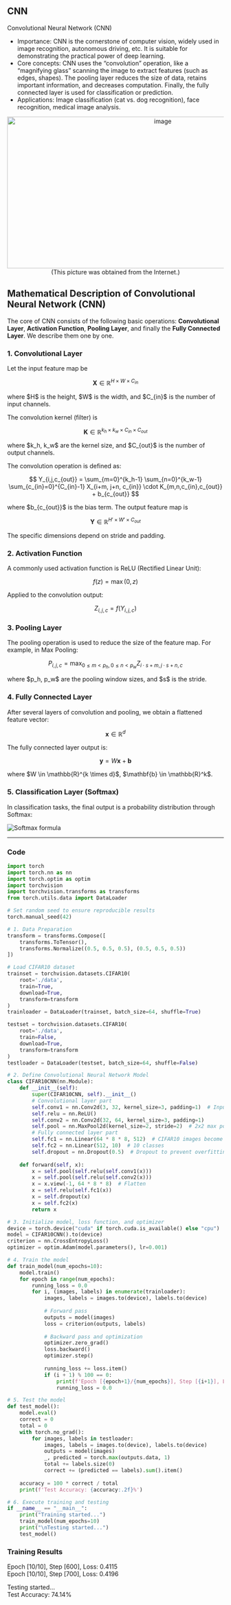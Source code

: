 ## CNN

Convolutional Neural Network (CNN)

* Importance: CNN is the cornerstone of computer vision, widely used in image recognition, autonomous driving, etc. It is suitable for demonstrating the practical power of deep learning.
* Core concepts:
  CNN uses the “convolution” operation, like a “magnifying glass” scanning the image to extract features (such as edges, shapes).
  The pooling layer reduces the size of data, retains important information, and decreases computation.
  Finally, the fully connected layer is used for classification or prediction.
* Applications: Image classification (cat vs. dog recognition), face recognition, medical image analysis.
<div align="center">
  <img width="708" height="353" alt="image" src="https://github.com/user-attachments/assets/c404062e-9dc5-4c41-bf8d-93cf080c6181" />
</div>

<div align="center">
(This picture was obtained from the Internet.)
</div>


## Mathematical Description of Convolutional Neural Network (CNN)

The core of CNN consists of the following basic operations: **Convolutional Layer**, **Activation Function**, **Pooling Layer**, and finally the **Fully Connected Layer**. We describe them one by one.



### 1. Convolutional Layer

Let the input feature map be

$$
\mathbf{X} \in \mathbb{R}^{H \times W \times C_{in}}
$$

where \$H\$ is the height, \$W\$ is the width, and \$C\_{in}\$ is the number of input channels.

The convolution kernel (filter) is

$$
\mathbf{K} \in \mathbb{R}^{k_h \times k_w \times C_{in} \times C_{out}}
$$

where \$k\_h, k\_w\$ are the kernel size, and \$C\_{out}\$ is the number of output channels.

The convolution operation is defined as:

$$
Y_{i,j,c_{out}} = \sum_{m=0}^{k_h-1} \sum_{n=0}^{k_w-1} \sum_{c_{in}=0}^{C_{in}-1} 
X_{i+m, j+n, c_{in}} \cdot K_{m,n,c_{in},c_{out}} + b_{c_{out}}
$$

where \$b\_{c\_{out}}\$ is the bias term. The output feature map is

$$
\mathbf{Y} \in \mathbb{R}^{H' \times W' \times C_{out}}
$$

The specific dimensions depend on stride and padding.



### 2. Activation Function

A commonly used activation function is ReLU (Rectified Linear Unit):

$$
f(z) = \max(0, z)
$$

Applied to the convolution output:

$$
Z_{i,j,c} = f(Y_{i,j,c})
$$



### 3. Pooling Layer

The pooling operation is used to reduce the size of the feature map.
For example, in Max Pooling:

$$
P_{i,j,c} = \max_{0 \leq m < p_h,  0 \leq n < p_w} Z_{i \cdot s + m,  j \cdot s + n,  c}
$$

where \$p\_h, p\_w\$ are the pooling window sizes, and \$s\$ is the stride.



### 4. Fully Connected Layer

After several layers of convolution and pooling, we obtain a flattened feature vector:

$$
\mathbf{x} \in \mathbb{R}^d
$$

The fully connected layer output is:

$$
\mathbf{y} = W \mathbf{x} + \mathbf{b}
$$

where \$W \in \mathbb{R}^{k \times d}\$, \$\mathbf{b} \in \mathbb{R}^k\$.



### 5. Classification Layer (Softmax)

In classification tasks, the final output is a probability distribution through Softmax:

![Softmax formula](https://latex.codecogs.com/png.latex?\hat{y}_i%20=%20\frac{\exp\(y_i\)}{\sum_{j=1}^{k}%20\exp\(y_j\)})

---



### Code
```python
import torch
import torch.nn as nn
import torch.optim as optim
import torchvision
import torchvision.transforms as transforms
from torch.utils.data import DataLoader

# Set random seed to ensure reproducible results
torch.manual_seed(42)

# 1. Data Preparation
transform = transforms.Compose([
    transforms.ToTensor(),
    transforms.Normalize((0.5, 0.5, 0.5), (0.5, 0.5, 0.5))
])

# Load CIFAR10 dataset
trainset = torchvision.datasets.CIFAR10(
    root='./data', 
    train=True,
    download=True, 
    transform=transform
)
trainloader = DataLoader(trainset, batch_size=64, shuffle=True)

testset = torchvision.datasets.CIFAR10(
    root='./data', 
    train=False,
    download=True, 
    transform=transform
)
testloader = DataLoader(testset, batch_size=64, shuffle=False)

# 2. Define Convolutional Neural Network Model
class CIFAR10CNN(nn.Module):
    def __init__(self):
        super(CIFAR10CNN, self).__init__()
        # Convolutional layer part
        self.conv1 = nn.Conv2d(3, 32, kernel_size=3, padding=1)  # Input 3 channels, output 32 channels
        self.relu = nn.ReLU()
        self.conv2 = nn.Conv2d(32, 64, kernel_size=3, padding=1)
        self.pool = nn.MaxPool2d(kernel_size=2, stride=2)  # 2x2 max pooling
        # Fully connected layer part
        self.fc1 = nn.Linear(64 * 8 * 8, 512)  # CIFAR10 images become 8x8 after two pooling operations
        self.fc2 = nn.Linear(512, 10)  # 10 classes
        self.dropout = nn.Dropout(0.5)  # Dropout to prevent overfitting
        
    def forward(self, x):
        x = self.pool(self.relu(self.conv1(x)))
        x = self.pool(self.relu(self.conv2(x)))
        x = x.view(-1, 64 * 8 * 8)  # Flatten
        x = self.relu(self.fc1(x))
        x = self.dropout(x)
        x = self.fc2(x)
        return x

# 3. Initialize model, loss function, and optimizer
device = torch.device("cuda" if torch.cuda.is_available() else "cpu")
model = CIFAR10CNN().to(device)
criterion = nn.CrossEntropyLoss()
optimizer = optim.Adam(model.parameters(), lr=0.001)

# 4. Train the model
def train_model(num_epochs=10):
    model.train()
    for epoch in range(num_epochs):
        running_loss = 0.0
        for i, (images, labels) in enumerate(trainloader):
            images, labels = images.to(device), labels.to(device)
            
            # Forward pass
            outputs = model(images)
            loss = criterion(outputs, labels)
            
            # Backward pass and optimization
            optimizer.zero_grad()
            loss.backward()
            optimizer.step()
            
            running_loss += loss.item()
            if (i + 1) % 100 == 0:
                print(f'Epoch [{epoch+1}/{num_epochs}], Step [{i+1}], Loss: {running_loss/100:.4f}')
                running_loss = 0.0

# 5. Test the model
def test_model():
    model.eval()
    correct = 0
    total = 0
    with torch.no_grad():
        for images, labels in testloader:
            images, labels = images.to(device), labels.to(device)
            outputs = model(images)
            _, predicted = torch.max(outputs.data, 1)
            total += labels.size(0)
            correct += (predicted == labels).sum().item()
    
    accuracy = 100 * correct / total
    print(f'Test Accuracy: {accuracy:.2f}%')

# 6. Execute training and testing
if __name__ == "__main__":
    print("Training started...")
    train_model(num_epochs=10)
    print("\nTesting started...")
    test_model()
```

### Training Results
Epoch [10/10], Step [600], Loss: 0.4115  
Epoch [10/10], Step [700], Loss: 0.4196  

Testing started...  
Test Accuracy: 74.14% 

